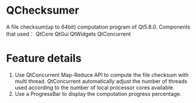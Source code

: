 # QChecksumer
A file checksum(up to 64bit) computation program of Qt5.8.0.
Components that used：
QtCore QtGui QtWidgets QtConcurrent

# Feature details
1. Use QtConcurrent Map-Reduce API to compute the file checksum with multi thread. 
   QtConcurrent automatically adjust the number of threads used according to the number of local processor cores available.
2. Use a ProgressBar to display the computation progress percentage.
